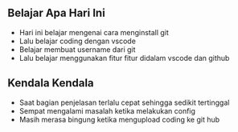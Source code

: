 ## Belajar Apa Hari Ini 
- Hari ini belajar mengenai cara menginstall git
- Lalu belajar coding dengan vscode
- Belajar membuat username dari git 
- Lalu belajar menggunakan fitur fitur didalam vscode dan github

## Kendala Kendala
- Saat bagian penjelasan terlalu cepat sehingga sedikit tertinggal
- Sempat mengalami masalah ketika melakukan config
- Masih merasa bingung ketika mengupload coding ke git hub